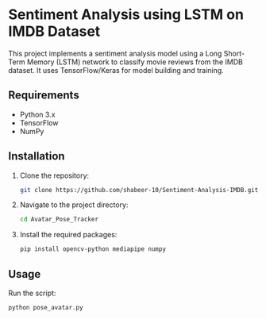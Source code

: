 # Sentiment Analysis using LSTM on IMDB Dataset

This project implements a sentiment analysis model using a Long Short-Term Memory (LSTM) network to classify movie reviews from the IMDB dataset. It uses TensorFlow/Keras for model building and training.

## Requirements

- Python 3.x
- TensorFlow
- NumPy

## Installation

1. Clone the repository:
   ```bash
   git clone https://github.com/shabeer-10/Sentiment-Analysis-IMDB.git

2. Navigate to the project directory:
   ```bash
   cd Avatar_Pose_Tracker
   
3. Install the required packages:
   ```bash
   pip install opencv-python mediapipe numpy

## Usage

Run the script:
 ```bash
python pose_avatar.py




